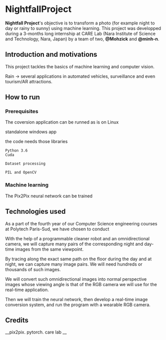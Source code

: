# NightfallProject

**Nightfall Project**'s objective is to transform a photo (for example night to day or rainy to sunny) using machine learning.
This project was developped during a 3-months long internship at CARE Lab (Nara Institute of Science and Technology, Nara, Japan) by a team of two, **@Mohzick** and **@minh-n**.

## Introduction and motivations

This project tackles the basics of machine learning and computer vision. 

Rain -> several applications in automated vehicles, surveillance and even tourism/AR attractions.

## How to run

### Prerequisites

The  coversion application can be runned as is on Linux 

standalone windows app

the code needs those libraries

```
Python 3.6
Cuda

Dataset processing

PIL and OpenCV 

```



### Machine learning 
The Pix2Pix neural network can be trained 

## Technologies used


As a part of the fourth year of our Computer Science engineering courses at Polytech Paris-Sud, we have chosen to conduct 

With the help of a programmable cleaner robot and an omnidirectional camera, we will capture many pairs of the corresponding night and day-time images from the same viewpoint. 

By tracing along the exact same path on the floor during the day and at night, we can capture many image pairs. We will need hundreds or thousands of such images.

We will convert such omnidirectional images into normal perspective images whose viewing angle is that of the RGB camera we will use for the real-time application. 

Then we will train the neural network, then develop a real-time image conversion system, and run the program with a wearable RGB camera.


## Credits

__pix2pix. 
pytorch. 
care lab  __

